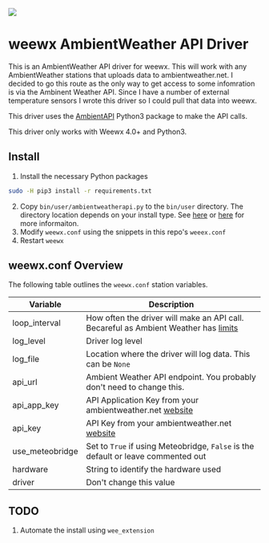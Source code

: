 ![](https://github.com/themoosman/weewx-ambientweatherapi-json/workflows/flake8%20Lint/badge.svg)
# weewx AmbientWeather API Driver

This is an AmbientWeather API driver for weewx.  This will work with any AmbientWeather stations that uploads data to ambientweather.net.  I decided to go this route as the only way to get access to some infomration is via the Ambinent Weather API.  Since I have a number of external temperature sensors I wrote this driver so I could pull that data into weewx.

This driver uses the [AmbientAPI](https://github.com/avryhof/ambient_api) Python3 package to make the API calls.

This driver only works with Weewx 4.0+ and Python3.

## Install

1) Install the necessary Python packages
````bash
sudo -H pip3 install -r requirements.txt
````

2) Copy `bin/user/ambientweatherapi.py` to the `bin/user` directory.  The directory location depends on your install type.  See [here](http://www.weewx.com/docs/) or [here](https://weewx.com/docs/usersguide.htm#Where_to_find_things) for more informaiton.
3) Modify `weewx.conf` using the snippets in this repo's `weeex.conf`
4) Restart `weewx`

## weewx.conf Overview

The following table outlines the `weewx.conf` station variables.

| Variable | Description |
| --- | --- |
| loop_interval | How often the driver will make an API call.  Becareful as Ambient Weather has [limits](https://ambientweather.docs.apiary.io/#) |
| log_level | Driver log level  |
| log_file | Location where the driver will log data.  This can be `None` |
| api_url | Ambient Weather API endpoint.  You probably don't need to change this. |
| api_app_key | API Application Key from your ambientweather.net [website](https://ambientweather.docs.apiary.io/#) |
| api_key | API Key from your ambientweather.net [website](https://ambientweather.docs.apiary.io/#) |
| use_meteobridge | Set to `True` if using Meteobridge, `False` is the default or leave commented out |
| hardware | String to identify the hardware used |
| driver | Don't change this value |

## TODO
1) Automate the install using `wee_extension`
